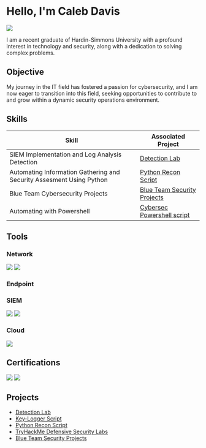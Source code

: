# Hello, I'm Caleb Davis
<a href="https://www.linkedin.com/in/calebmdavis"><img src="https://img.shields.io/badge/-LinkedIn-0072b1?&style=for-the-badge&logo=linkedin&logoColor=white" /></a>

I am a recent graduate of Hardin-Simmons University with a profound interest in technology and security, along with a dedication to solving complex problems.

## Objective

My journey in the IT field has fostered a passion for cybersecurity, and I am now eager to transition into this field, seeking opportunities to contribute to and grow within a dynamic security operations environment.

## Skills

| Skill                                           | Associated Project           |
|-------------------------------------------------|------------------------------|
| SIEM Implementation and Log Analysis	Detection | <a href="https://github.com/Cmdavis14/Detection-Lab/tree/main">Detection Lab</a>
| Automating Information Gathering and Security Assesment Using Python            |  <a href="https://github.com/Cmdavis14/Python-Recon-Script/tree/main">Python Recon Script</a>
| Blue Team Cybersecurity Projects                | <a href="https://github.com/Cmdavis14/BLUETEAM_PROJECTS/blob/main/README.md">Blue Team Security Projects</a>
| Automating with Powershell                | <a href="https://github.com/Cmdavis14/InfoSec_PowerShell_Scripts/blob/main/README.md">Cybersec Powershell script</a>

## Tools

### Network
<div>
    <img src="https://img.shields.io/badge/-Packet%20Tracer-007ACC?&style=for-the-badge&logo=Cisco&logoColor=white" />
    <img src="https://img.shields.io/badge/-Wireshark-1679A7?&style=for-the-badge&logo=Wireshark&logoColor=white" />
</div>

### Endpoint
 
### SIEM
<div>
    <img src="https://img.shields.io/badge/-Elastic-005571?&style=for-the-badge&logo=Elastic&logoColor=white" />
    <img src="https://img.shields.io/badge/-Splunk-FF7300?&style=for-the-badge&logo=Splunk&logoColor=white" />
</div>

### Cloud
<div>
    <img src="https://img.shields.io/badge/-AWS%20Cloud-FF9900?&style=for-the-badge&logo=Amazon%20AWS&logoColor=white" />
</div>

## Certifications
<img src="https://img.shields.io/badge/-Security%2B%20701-FF0000?&style=for-the-badge&logo=CompTIA&logoColor=white" />
<img src="https://img.shields.io/badge/-CySA%2B%20CS0--003-FF0000?&style=for-the-badge&logo=CompTIA&logoColor=white" />

    
## Projects
- <a href="https://github.com/Cmdavis14/Detection-Lab/tree/main">Detection Lab</a>
- <a href="https://github.com/Cmdavis14/Key-Logger">Key-Logger Script</a>
- <a href="https://github.com/Cmdavis14/Python-Recon-Script/tree/main">Python Recon Script</a>
- <a href="https://github.com/Cmdavis14/TryHackMe-Projects">TryHackMe Defensive Security Labs</a>
- <a href="https://github.com/Cmdavis14/BLUETEAM_PROJECTS/blob/main/README.md">Blue Team Security Projects</a>

